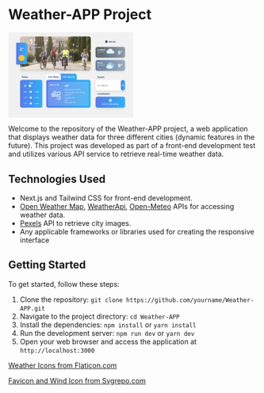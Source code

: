 # Weather-APP Project

<img alt="preview" width='50%' align="center" src="https://raw.githubusercontent.com/Okazakee/okazakee-dev-website/main/public/oldAWS/Screenshot%202024-02-21%20at%2011-57-21%20WeatherAPP%20by%20Okazakee.png" />

Welcome to the repository of the Weather-APP project, a web application that displays weather data for three different cities (dynamic features in the future). This project was developed as part of a front-end development test and utilizes various API service to retrieve real-time weather data.

## Technologies Used

- Next.js and Tailwind CSS for front-end development.
- [Open Weather Map](https://openweathermap.org/api), [WeatherApi](https://www.weatherapi.com/docs/), [Open-Meteo](https://open-meteo.com/en/docs) APIs for accessing weather data.
- [Pexels](https://www.pexels.com/api/) API to retrieve city images.
- Any applicable frameworks or libraries used for creating the responsive interface

## Getting Started

To get started, follow these steps:

1. Clone the repository: `git clone https://github.com/yourname/Weather-APP.git`
2. Navigate to the project directory: `cd Weather-APP`
3. Install the dependencies: `npm install` or `yarn install`
4. Run the development server: `npm run dev` or `yarn dev`
5. Open your web browser and access the application at `http://localhost:3000`

[Weather Icons from Flaticon.com](https://www.flaticon.com/packs/weather-97/)

[Favicon and Wind Icon from Svgrepo.com](https://www.svgrepo.com/)
